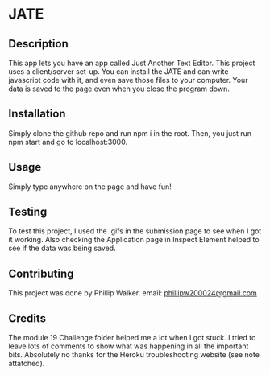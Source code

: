 # JATE


## Description
This app lets you have an app called Just Another Text Editor. This project uses a client/server set-up. You can install the JATE and can write javascript code with it, and even save those files to your computer. Your data is saved to the page even when you close the program down.

## Installation
Simply clone the github repo and run npm i in the root. Then, you just run npm start and go to localhost:3000.

## Usage
Simply type anywhere on the page and have fun!

## Testing
To test this project, I used the .gifs in the submission page to see when I got it working. Also checking the Application page in Inspect Element helped to see if the data was being saved.

## Contributing
This project was done by Phillip Walker. email: phillipw200024@gmail.com

## Credits
The module 19 Challenge folder helped me a lot when I got stuck. I tried to leave lots of comments to show what was happening in all the important bits. Absolutely no thanks for the Heroku troubleshooting website (see note attatched).